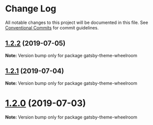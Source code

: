 # Change Log

All notable changes to this project will be documented in this file.
See [Conventional Commits](https://conventionalcommits.org) for commit guidelines.

## [1.2.2](https://github.com/jaccomeijer/wheelroom/compare/gatsby-theme-wheelroom@1.2.1...gatsby-theme-wheelroom@1.2.2) (2019-07-05)

**Note:** Version bump only for package gatsby-theme-wheelroom





## [1.2.1](https://github.com/jaccomeijer/wheelroom/compare/gatsby-theme-wheelroom@1.2.0...gatsby-theme-wheelroom@1.2.1) (2019-07-04)

**Note:** Version bump only for package gatsby-theme-wheelroom





# [1.2.0](https://github.com/jaccomeijer/wheelroom/compare/gatsby-theme-wheelroom@1.1.21...gatsby-theme-wheelroom@1.2.0) (2019-07-03)

**Note:** Version bump only for package gatsby-theme-wheelroom
